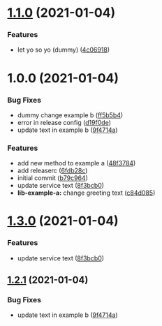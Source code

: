 # [1.1.0](https://github.com/edgarmueller/nestjs-monorepo-playground/compare/lib-example-b-v1.0.0...lib-example-b-v1.1.0) (2021-01-04)


### Features

* let yo so yo (dummy) ([4c06918](https://github.com/edgarmueller/nestjs-monorepo-playground/commit/4c06918df244d690d0710981f900fa8805f50a14))

# 1.0.0 (2021-01-04)


### Bug Fixes

* dummy change example b ([ff5b5b4](https://github.com/edgarmueller/nestjs-monorepo-playground/commit/ff5b5b4b2a22aaf749902d47ec14f25264413997))
* error in release config ([d19f0de](https://github.com/edgarmueller/nestjs-monorepo-playground/commit/d19f0deb676898284e53f4727fc3520e584d4792))
* update text in example b ([9f4714a](https://github.com/edgarmueller/nestjs-monorepo-playground/commit/9f4714a71262d9cfb6f45fd3715b2f9a60a13bf7))


### Features

* add new method to example a ([48f3784](https://github.com/edgarmueller/nestjs-monorepo-playground/commit/48f3784a0ffa1f9e0a5c6304e960591a1a13800e))
* add releaserc ([6fdb28c](https://github.com/edgarmueller/nestjs-monorepo-playground/commit/6fdb28c0bf959339a3308c3d6b87f3e383877e0e))
* initial commit ([b79c964](https://github.com/edgarmueller/nestjs-monorepo-playground/commit/b79c9644eb2db341fa5485fae8cb2c6b766f2453))
* update service text ([8f3bcb0](https://github.com/edgarmueller/nestjs-monorepo-playground/commit/8f3bcb05654ec052f6d5cc6810bd519cfca3a6a0))
* **lib-example-a:** change greeting text ([c84d085](https://github.com/edgarmueller/nestjs-monorepo-playground/commit/c84d085dd5014af0cc047e6f22dab1e4ad0de617))

# [1.3.0](https://github.com/edgarmueller/nestjs-monorepo-playground/compare/v1.2.1...v1.3.0) (2021-01-04)


### Features

* update service text ([8f3bcb0](https://github.com/edgarmueller/nestjs-monorepo-playground/commit/8f3bcb05654ec052f6d5cc6810bd519cfca3a6a0))

## [1.2.1](https://github.com/edgarmueller/nestjs-monorepo-playground/compare/v1.2.0...v1.2.1) (2021-01-04)


### Bug Fixes

* update text in example b ([9f4714a](https://github.com/edgarmueller/nestjs-monorepo-playground/commit/9f4714a71262d9cfb6f45fd3715b2f9a60a13bf7))
